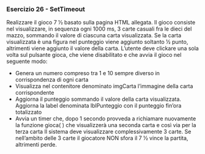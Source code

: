 ### Esercizio 26 - SetTimeout
Realizzare il gioco 7 1⁄2 basato sulla pagina HTML allegata.
Il gioco consiste nel visualizzare, in sequenza ogni 1000 ms, 3 carte casuali fra le dieci del mazzo,
sommando il valore di ciascuna carta visualizzata. Se la carta visualizzata è una figura nel punteggio viene
aggiunto soltanto 1⁄2 punto, altrimenti viene aggiunto il valore della carta.
L’utente deve clickare una sola volta sul pulsante gioca, che viene disabilitato e che avvia il gioco nel
seguente modo:
* Genera un numero compreso tra 1 e 10 sempre diverso in corrispondenza di ogni carta
* Visualizza nel contenitore denominato imgCarta l’immagine della carta corrispondente
* Aggiorna il punteggio sommando il valore della carta visualizzata.
Aggiorna la label denominata lblPunteggio con il punteggio fin’ora totalizzato
* Avvia un timer che, dopo 1 secondo provveda a richiamare nuovamente la funzione gioca( ) che
visualizzerà una seconda carta e così via per la terza carta
Il sistema deve visualizzare complessivamente 3 carte.
Se nell’ambito delle 3 carte il giocatore NON sfora il 7 1⁄2 vince la partita, altrimenti perde.
